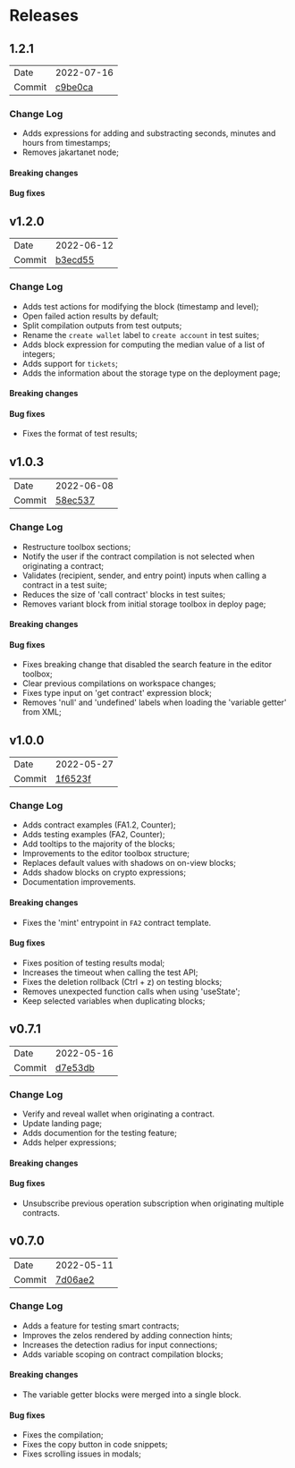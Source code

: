 # Releases


## 1.2.1
|   |   |
|---|---|
| Date | 2022-07-16 |
| Commit  | [c9be0ca](https://github.com/TezWell/VisualTez/commit/c9be0ca4133d5b27e75219c62e50b292c07560ce) |

### Change Log

- Adds expressions for adding and substracting seconds, minutes and hours from timestamps;
- Removes jakartanet node;

#### Breaking changes
#### Bug fixes

## v1.2.0
|   |   |
|---|---|
| Date | 2022-06-12 |
| Commit  | [b3ecd55](https://github.com/TezWell/VisualTez/commit/b3ecd55c4cf21ac3be837b832fa78a1f5bcb1472) |

### Change Log

- Adds test actions for modifying the block (timestamp and level);
- Open failed action results by default;
- Split compilation outputs from test outputs;
- Rename the `create wallet` label to `create account` in test suites;
- Adds block expression for computing the median value of a list of integers;
- Adds support for `tickets`;
- Adds the information about the storage type on the deployment page;

#### Breaking changes

#### Bug fixes

- Fixes the format of test results;

## v1.0.3
|   |   |
|---|---|
| Date | 2022-06-08 |
| Commit  | [58ec537](https://github.com/TezWell/VisualTez/commit/58ec5373bf8efd55d43ab62fc371d21d2a79ef95) |

### Change Log

- Restructure toolbox sections;
- Notify the user if the contract compilation is not selected when originating a contract;
- Validates (recipient, sender, and entry point) inputs when calling a contract in a test suite;
- Reduces the size of 'call contract' blocks in test suites;
- Removes variant block from initial storage toolbox in deploy page;

#### Breaking changes

#### Bug fixes

- Fixes breaking change that disabled the search feature in the editor toolbox;
- Clear previous compilations on workspace changes;
- Fixes type input on 'get contract' expression block;
- Removes 'null' and 'undefined' labels when loading the 'variable getter' from XML;

## v1.0.0
|   |   |
|---|---|
| Date | 2022-05-27 |
| Commit  | [1f6523f](https://github.com/TezWell/VisualTez/commit/1f6523f6c88e6334548b6f79cda8e93da78b9fc0) |

### Change Log

- Adds contract examples (FA1.2, Counter);
- Adds testing examples (FA2, Counter);
- Add tooltips to the majority of the blocks;
- Improvements to the editor toolbox structure;
- Replaces default values with shadows on on-view blocks;
- Adds shadow blocks on crypto expressions;
- Documentation improvements.


#### Breaking changes

- Fixes the 'mint' entrypoint in `FA2` contract template.

#### Bug fixes

- Fixes position of testing results modal;
- Increases the timeout when calling the test API;
- Fixes the deletion rollback (Ctrl + z) on testing blocks;
- Removes unexpected function calls when using 'useState';
- Keep selected variables when duplicating blocks;

## v0.7.1
|   |   |
|---|---|
| Date | 2022-05-16 |
| Commit  | [d7e53db](https://github.com/TezWell/VisualTez/commit/d7e53db200a25589f2ba2355fd4efdc52c9558c6) |

### Change Log

- Verify and reveal wallet when originating a contract.
- Update landing page;
- Adds documention for the testing feature;
- Adds helper expressions;

#### Breaking changes

#### Bug fixes

- Unsubscribe previous operation subscription when originating multiple contracts.

## v0.7.0
|   |   |
|---|---|
| Date | 2022-05-11 |
| Commit  | [7d06ae2](https://github.com/TezWell/VisualTez/commit/7d06ae264628c0caa033e37a094812ee2db8966f) |

### Change Log

- Adds a feature for testing smart contracts;
- Improves the zelos rendered by adding connection hints;
- Increases the detection radius for input connections;
- Adds variable scoping on contract compilation blocks;

#### Breaking changes

- The variable getter blocks were merged into a single block.

#### Bug fixes

- Fixes the compilation;
- Fixes the copy button in code snippets;
- Fixes scrolling issues in modals;
